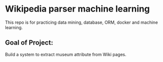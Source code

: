 
# Wikipedia parser machine learning
This repo is for practicing data mining, database, ORM, docker and machine learning. 

## Goal of Project:
Build a system to extract museum attribute from Wiki pages.

